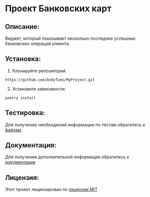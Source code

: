 # Проект Банковских карт

## Описание:

Виджет, который показывает несколько последних успешных банковских операций клиента. 

## Установка:

1. Клонируйте репозиторий:
```
https://github.com/AndyTums/MyProject.git
```
2. Установите зависимости: 
```
poetry install
```

## Тестировка:

Для получение необходиомй информации по тестам обратитесь к [файлам](tests)

## Документация: 
Для получения дополнительной информации обратитесь к [документации](README.md)

## Лицензия: 
Этот проект лицинзирован по [лицензии MIT](LICENSES)
